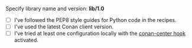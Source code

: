 Specify library name and version:  **lib/1.0**

- [ ] I've followed the PEP8 style guides for Python code in the recipes.
- [ ] I've used the latest Conan client version.
- [ ] I've tried at least one configuration locally with the 
      [conan-center hook](https://github.com/conan-io/hooks.git) activated.
